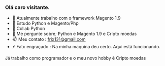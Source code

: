 ### Olá caro visitante.

<!--
**Gabriel712/Gabriel712** is a ✨ _special_ ✨ repository because its `README.md` (this file) appears on your GitHub profile.

Here are some ideas to get you started:

- 🔭 I’m currently working on ...
- 🌱 I’m currently learning ...
- 👯 I’m looking to collaborate on ...
- 🤔 I’m looking for help with ...
- 💬 Ask me about ...
- 📫 How to reach me: ...
- 😄 Pronouns: ...
- ⚡ Fun fact: ...
-->
- 🔭 Atualmente trabalho com o framework Magento 1.9
- 🌱 Estudo Python e Magento/Php
- 👯 Collab Python
- 💬 Me pergunte sobre; Python e Magento 1.9 e Cripto moedas
- 📫 Meu contato : frix131@gmail.com
- ⚡ Fato engraçado : Na minha maquina deu certo.  Aqui está funcionando.

Já trabalho como programador e o meu novo hobby é Cripto moedas
